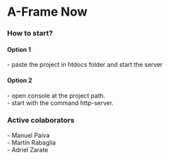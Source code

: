 # A-Frame Now

<h3>How to start?</h3>
<h4>Option 1</h4>
- paste the project in htdocs folder and start the server
<h4>Option 2</h4>
- open console at the project path. <br/>
- start with the command http-server. <br/>
<h3>Active colaborators</h3>
- Manuel Paiva<br/>
- Martín Rabaglia <br/>
- Adriel Zarate <br/>
